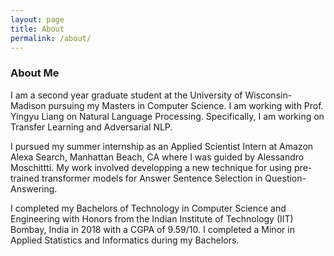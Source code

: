 ```yaml
---
layout: page
title: About
permalink: /about/
---
```

### About Me

I am a second year graduate student at the University of Wisconsin-Madison pursuing my Masters in Computer Science. I am working with Prof. Yingyu Liang on Natural Language Processing. Specifically, I am working on Transfer Learning and Adversarial NLP.

I pursued my summer internship as an Applied Scientist Intern at Amazon Alexa Search, Manhattan Beach, CA where I was guided by Alessandro Moschittti. My work involved developping a new technique for using pre-trained transformer models for Answer Sentence Selection in Question-Answering.

I completed my Bachelors of Technology in Computer Science and Engineering with Honors from the Indian Institute of Technology (IIT) Bombay, India in 2018 with a CGPA of 9.59/10. I completed a Minor in Applied Statistics and Informatics during my Bachelors.
